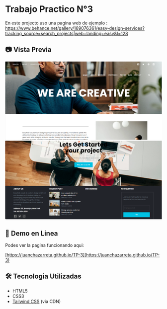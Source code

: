 # Trabajo Practico N°3 

En este projecto uso una pagina web de ejemplo : https://www.behance.net/gallery/169076361/easy-design-services?tracking_source=search_projects|web+landing+easy&l=128

## 📷 Vista Previa 
![Captura de Pantalla](https://github.com/JuanChazarreta/TP-3/blob/main/Captura%20de%20pantalla%202025-07-08%20014308.png)
![Captura de Pantalla](https://github.com/JuanChazarreta/TP-3/blob/main/Captura%20de%20pantalla%202025-07-08%20014316.png)
## 🚀 Demo en Linea

Podes ver la pagina funcionando aqui:

[https://juanchazarreta.github.io/TP-3](https://juanchazarreta.github.io/TP-3)

## 🛠️ Tecnologia Utilizadas

- HTML5
- CSS3
- [Tailwind CSS](https://tailwindcss.com/) (via CDN)



